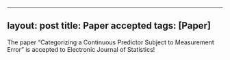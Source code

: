 
---
layout: post
title: Paper accepted
tags: [Paper]
---

The paper “Categorizing a Continuous Predictor Subject to Measurement Error” is accepted to Electronic Journal of Statistics!
